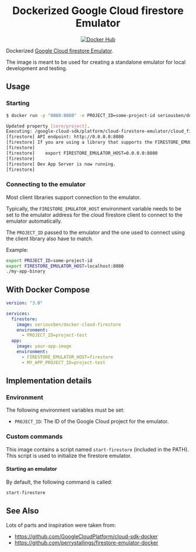 <center>

# Dockerized Google Cloud firestore Emulator

[![Docker Hub](https://img.shields.io/badge/docker-seriousben/cloud-firestore)](https://hub.docker.com/repository/docker/seriousben/cloud-firestore)

</center>

Dockerized [Google Cloud firestore Emulator](https://cloud.google.com/sdk/gcloud/reference/beta/emulators/firestore/start/).

The image is meant to be used for creating a standalone emulator for local development and testing.

## Usage

### Starting

```sh
$ docker run -p "8080:8080" -e PROJECT_ID=some-project-id seriousben/docker-cloud-firestore

Updated property [core/project].
Executing: /google-cloud-sdk/platform/cloud-firestore-emulator/cloud_firestore_emulator start --host=0.0.0.0 --port=8080
[firestore] API endpoint: http://0.0.0.0:8080
[firestore] If you are using a library that supports the FIRESTORE_EMULATOR_HOST environment variable, run:
[firestore]
[firestore]    export FIRESTORE_EMULATOR_HOST=0.0.0.0:8080
[firestore]
[firestore] Dev App Server is now running.
[firestore]
```

### Connecting to the emulator

Most client libraries support connection to the emulator.

Typically, the `FIRESTORE_EMULATOR_HOST` environment variable needs to be set to the emulator address for the cloud firestore client to connect 
to the emulator automatically.

The `PROJECT_ID` passed to the emulator and the one used to connect using the client library also have to match.

Example:

```sh
export PROJECT_ID=some-project-id
export FIRESTORE_EMULATOR_HOST=localhost:8080
./my-app-binary
```

## With Docker Compose

```yaml
version: "3.0"

services:
  firestore:
    image: seriousben/docker-cloud-firestore
    environment:
      - PROJECT_ID=project-test
  app:
    image: your-app-image
    environment:
      - FIRESTORE_EMULATOR_HOST=firestore
      - MY_APP_PROJECT_ID=project-test
```

## Implementation details

### Environment

The following environment variables must be set:

- `PROJECT_ID`: The ID of the Google Cloud project for the emulator.

### Custom commands

This image contains a script named `start-firestore` (included in the PATH). This script is used to initialize the firestore emulator.

#### Starting an emulator

By default, the following command is called:

```sh
start-firestore
```

## See Also

Lots of parts and inspiration were taken from:
* https://github.com/GoogleCloudPlatform/cloud-sdk-docker
* https://github.com/perrystallings/firestore-emulator-docker
